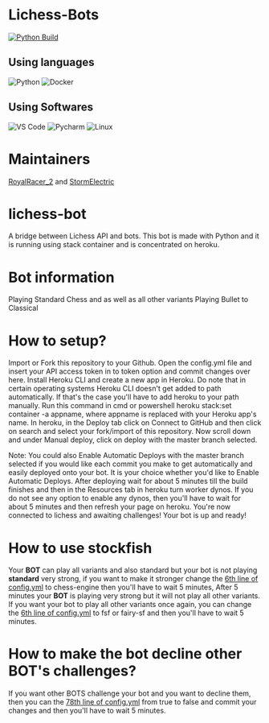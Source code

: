 # Lichess-Bots
[![Python Build](https://github.com/codingforhelp/Lichess-Bot/actions/workflows/python-build.yml/badge.svg)](https://github.com/StormElectric/Lichess-Bots/actions/workflows/python-build.yml)

## Using languages

![Python](https://img.shields.io/badge/-Python-3776AB?logo=python&logoColor=ffffff)
![Docker](https://img.shields.io/badge/-docker-00599C?logo=docker%2b%2b&logoColor=ffffff)


## Using Softwares

![VS Code](https://img.shields.io/badge/VSCode-%23007ACC?logo=Visual-studio-code)
![Pycharm](https://img.shields.io/badge/PyCharm-green?logo=PyCharm)
![Linux](https://img.shields.io/badge/-Linux-FCC624?logo=linux&logoColor=000000)

# Maintainers
[RoyalRacer_2](lichess.org/@/Royalracer_2) and [StormElectric](github.com/stormelectric)

# lichess-bot
A bridge between Lichess API and bots.
This bot is made with Python and it is running using stack container and is concentrated on heroku.

# Bot information
Playing Standard Chess and as well as all other variants
Playing Bullet to Classical
# How to setup?
Import or Fork this repository to your Github.
Open the config.yml file and insert your API access token in to token option and commit changes over here.
Install Heroku CLI and create a new app in Heroku.
Do note that in certain operating systems Heroku CLI doesn't get added to path automatically. If that's the case you'll have to add heroku to your path manually.
Run this command in cmd or powershell heroku stack:set container -a appname, where appname is replaced with your Heroku app's name.
In heroku, in the Deploy tab click on Connect to GitHub and then click on search and select your fork/import of this repository.
Now scroll down and under Manual deploy, click on deploy with the master branch selected.

Note: You could also Enable Automatic Deploys with the master branch selected if you would like each commit you make to get automatically and easily deployed onto your bot. It is your choice whether you'd like to Enable Automatic Deploys.
After deploying wait for about 5 minutes till the build finishes and then in the Resources tab in heroku turn worker dynos. If you do not see any option to enable any dynos, then you'll have to wait for about 5 minutes and then refresh your page on heroku.
You're now connected to lichess and awaiting challenges! Your bot is up and ready!

# How to use stockfish
Your **BOT** can play all variants and also standard but your bot is not playing **standard** very strong, if you want to make it stronger change the [6th line of config.yml](/config.yml#L6) to chess-engine then you'll have to wait 5 minutes, After 5 minutes your **BOT** is playing very strong but it will not play all other variants. If you want your bot to play all other variants once again, you can change the [6th line of config.yml](/config.yml#L6) to fsf or fairy-sf and then you'll have to wait 5 minutes.

# How to make the bot decline other BOT's challenges?
If you want other BOTS challenge your bot and you want to decline them, then you can the [78th line of config.yml](/config.yml#L78) from true to false and commit your changes and then you'll have to wait 5 minutes.
